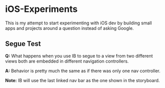 # iOS-Experiments
This is my attempt to start experimenting with iOS dev by building small apps and projects around a question instead of asking Google.

## Segue Test

**Q:** What happens when you use IB to segue to a view from two different views both are embedded in different navigation controllers.

**A:** Behavior is pretty much the same as if there was only one nav controller.

**Note:** IB will use the last linked nav bar as the one shown in the storyboard.


